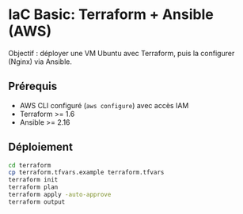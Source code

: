 # IaC Basic: Terraform + Ansible (AWS)

Objectif : déployer une VM Ubuntu avec Terraform, puis la configurer (Nginx) via Ansible.

## Prérequis
- AWS CLI configuré (`aws configure`) avec accès IAM
- Terraform >= 1.6
- Ansible >= 2.16

## Déploiement
```bash
cd terraform
cp terraform.tfvars.example terraform.tfvars
terraform init
terraform plan
terraform apply -auto-approve
terraform output
